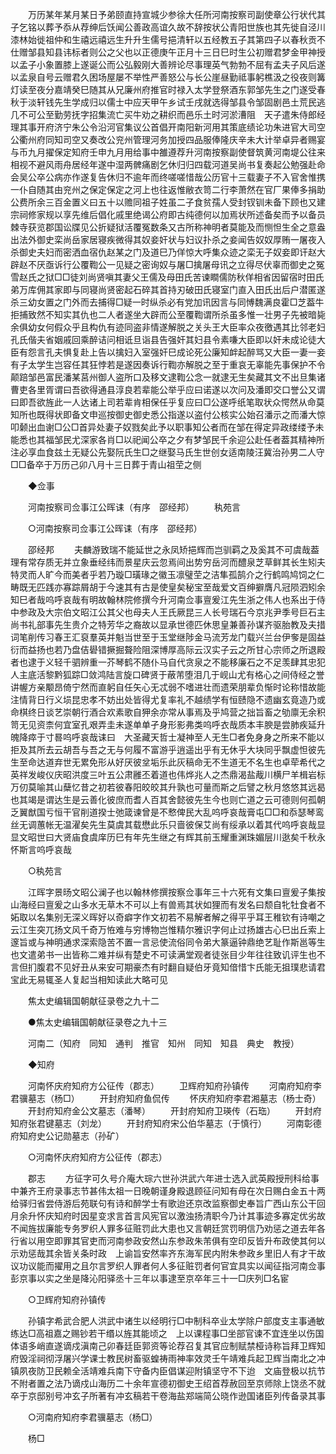 <!-- { "loadSidebar": true } -->
　　万历某年某月某日予弟颐直持宣城少参徐大任所河南按察司副使章公行状代其子乞铭以葬予忝从荐绅后饫闻公善政高谊久故不辞按状公青阳世族也其先徙自泾川漆林始徙祖仲和生禧远禧远生升升生儒号挹清轩以五经教五子其第四子以春秋贡不仕赠邹县知县讳标者则公之父也以正德庚午正月十三日巳时生公初赠君梦金甲神授以孟子小象置膝上遂诞公而公弘毅刚大善辨论尽事理英气勃勃不屈有孟夫子风后遂以孟泉自号云赠君久困场屋屡不举性严善怒公与长公崖昼勤祗事躬樵汲之役夜则篝灯读至夜分嘉靖癸巳随其从兄廉州府推官时禄入太学登祭酒东郭邹先生之门遂受春秋于淡轩钱先生学成归以儒士中应天甲午乡试壬戌就选得邹县令邹固剧邑土荒民逃几不可公至勤劳抚字招集流亡买牛劝之耕织而邑乐土时河淤漕阻　天子遣朱侍郎经理其事开府济宁朱公令沿河官集议公首倡开南阳新河用其策底绩论功朱进官大司空公衢州府同知司空又奏改公兖州管理河务加授四品服俸隆庆辛未大计举卓异者赐宴与币九月擢保定知府壬申九月用给事中雒遵荐升河南按察副使督筑黄河南堤公往来相视不避风雨舟居经年遂中湿两髀痛剧乞休归归四载河道吴尚书复奏起公勉强赴命会吴公卒公病亦作遂复告休归不逾年而终嗟嗟惜哉公历官十三载妻子不入官舍惟携一仆自随其由兖州之保定保定之河上也往返惟敝衣笥二行李萧然在官厂果俸多捐助公费所余三百金置义曰五十以赡同祖子姓虽二子食贫孺人受封钗钏未备下顾也又建宗祠修家规以享先维后倡化戚里绝谒公府即古纯德何以加焉状所述备矣而予以备员棘寺获览郡国讼牒见公折疑狱活覆冤数条又古所称神明者莫能及而恻怛生全之意盎出法外御史栾尚岳家居寝疾微得其奴妾奸状与妇议扑杀之妾闻告奴奴厚贿一屠夜入杀御史夫妇而密洒血宿仇赵某之门及道巳乃佯惊大呼集众迹之栾无子奴妾即讦赵大辟赵不厌亟诉行公覆鞫公一见疑之密询奴与屠□擒屠母讯之立得尽伏辜而御史之冤雪赵氏之狱□□徒刘尚贤嗔其妻父王儒及母田氏苦谏瞷儒防秋佯相省因留宿时田氏弟万库佣其家即与同寝尚贤密起石碎其首持刃破田氏寝室门直入田氏出后户潜匿遂杀三幼女置之门外而去捕得□疑一时纵杀必有党加讯因言与同愽魏满良霍□芝葢牛拒捕致然不知实其仇也二人者遂坐大辟而公至覆鞫谓所杀虽多惟一壮男子先被暗毙余俱幼女何假众乎且构仇有迹同盗非情遂解脱之关头王大臣率众夜徼遇其比邻老妇孔氏偕夫省姻戚回乘醉诘问相诋旦诣县告强奸其妇县令素嗛大臣即以奸未成论徒大臣有怨言孔夫惧复赴上告以擒妇入室强奸巳成论死公廉知衅起醉骂又大臣一妻一妾有子太学生岂容任其狂悖若是遂因奏诉行鞫亦解脱之至于重哀无辜能先事保护不令颠踣邹邑富民潘某莒州御人盗所口及移文逮鞫公念一就逮无生矣藏其文不出旦集诸曹吏各里胥谓曰吾欲得通县淳良若辈能公举乎应曰诺遂以次问及潘即交口誉公又谓曰即吾欲旌此一人达诸上司若辈肯相保任乎复应曰□公遂呼纸笔取状众愕然从命莫知所也既得状即备文申巡按御史御史悉公指遂以盗付公核实公始召潘示之而潘大惊叩颡出血谢□公□首异处妻子奴戮矣此予以职事知公者而在邹在得定异政缕缕予未能悉也其福邹民尤深家各肖□以祀闻公卒之夕有梦邹民千余迎公赴任者葢其精神所注必享血食兹土无疑公先娶阮氏生□之继娶马氏生世创女适南陵汪冀治孙男二人守□□备卒于万历己卯八月十三日葬于青山祖茔之侧 

　　◆佥事 

　　河南按察司佥事江公晖诔（有序　邵经邦） 
　　秇苑言 

　　○河南按察司佥事江公晖诔（有序　邵经邦） 

　　邵经邦 
　　夫麟游致瑞不能延世之永凤矫挹辉而岂驯羁之及奚其不可虞哉葢理有常存质无并立象垂经纬而景星庆云忽焉间出势穷岳河而醴泉芝草鲜其长生矧夫特灵而人旷今而美者乎若乃璇□璜瑑之徽玉凛璧茔之洁隼孤鹄介之行鹤鸣鸠饲之仁畴既无匹践亦寡踪屑胡于今速其有古是使皇矣秘宝至哉爱文百绅擗膺凡冠陨泗矧余知巳者哉呜呼哀哉有明故翰林院修撰今升河南佥事亶爰江先生浙之伟人也系出于侍中参政及大宗伯文昭江公其父也母夫人王氏厥昆三人长号瑞石今京兆尹季号巨石主尚书礼部事先生贵介之特芳华之裔故以显承世德匹休思皇兼善孙谋齐驱胎教及夫措词笔削传习春王汇裒羣英并魁当世至于玉堂继陟金马流芳龙门载兴兰台伊奓是固益衍而益扬也若乃盘佶礐错撅掘聱险阻深博厚高际云汉实子云之所甘心宗师之所退殿者也逮于义轻千驷辨重一芥琴鹤不随仆马自代贪泉之不能移廉石之不足羡肆其忠犯人主底活黎黔狐踪□敛鸿陆言旋口碑贤于蔽芾堕泪几于岘山尤有格心之间侍经之誉讲幄方亲颙昂倚宁然而直躬自任矢心无忒弱不嗜进壮而遗荣朋辈负惭时论称惜故能注情背日行义埙昆忠孝不妨出处皆得尤复率礼不越绩学有恒赜隐不遗幽玄竟造乃或命棋终日谈艺崇朝行酒合欢素歌自狎余亦常从事焉及乎鸠营之拙旨畜之劬廪无余积笥无见资柰何宜室孔艰弄圭未遂单单孑身形影弗类呜呼衣哉质本丰腴是尝肺疾延升魄降瘁于寸晷呜呼哀哉诔曰　大圣藏天哲士凝神至人无生□者免身身之所来不能以拒及其所去云胡吾与吾之无与何履不富游乎逍遥出乎有无休乎大块同乎飘虚怛彼先生至命达道弃世无累免形从好厌彼坌垢乐此灰稿命无不生道无不名生也卓荦希代之英祥发峻仪庆昭洪度三叶五公肃雝丕着道也伟烨兆人之杰鼎渴盐胾川横尸羊楫岩标万仞莫喻其山蘖忆昔之初若彼春阳皎皎其升孰也可量而斯之后譬之秋月悠悠其远曷也其竭是谓达生是云善化彼庶而耆人百其舍懿彼先生今也则亡道之云可德则何孤朝乏翼猷国亏恒干官削道揆士弛箴谏曾是不慗俾民大乱呜呼哀哉膏屯□□和忝瑟琴鸾丝无调蕙帐无温濯矣先生莫虞其载懋此乐只啬彼保艾尚有绥承以着其代呜呼哀哉显显文昭世曰大贤庙食虞庠历巳有年先生继之有辉其前玉耀重渊珠媚层川逖矣千秋永怀斯言呜呼哀哉 

　　○秇苑言 

　　江晖字景旸文昭公澜子也以翰林修撰按察佥事年三十六死有文集曰亶爰子集按山海经曰亶爰之山多水无草木不可以上有兽焉其状如狸而有发名曰颓自牝牡食者不妬取以名集别无深义晖好以奇癖字作文初若不易解者解之得平乎耳王稚钦有诗嘲之云江生突兀扬文风千奇万恠难与穷博物岂惟精尔雅识字何止过扬雄古心巳出丘索上邃旨或与神明通求深索隐苦不置一言忌使流俗同令弟大篆逼钟鼎绝艺耻作斯邕等生也文遣弟书一出皆称二难并纵有楚史不可读满堂观者徒张目少年往往致讥评生也不言但扪腹君不见好丑从来安可期豪杰有时翻自疑伯牙竟知偣惜卞氏能无抯璞悲请君宝此无易辄圣人复起当相知读此大略可见 

　　焦太史编辑国朝献征录卷之九十二 

　　●焦太史编辑国朝献征录卷之九十三 

　　河南二（知府　同知　通判　推官　知州　同知　知县　典史　教授） 

　　◆知府 

　　河南怀庆府知府方公征传（郡志） 
　　卫辉府知府孙镇传 
　　河南府知府李君骥墓志（杨□） 
　　开封府知府鱼侃传 
　　怀庆府知府李君湘墓志（杨士奇） 
　　开封府知府金公文墓志（潘琴） 
　　开封府知府卫瑛传（石珤） 
　　开封府知府张君键墓志（刘龙） 
　　开封府知府宋公伯华墓志（于慎行） 
　　河南彰德府知府史公记勋墓志（孙矿） 

　　○河南怀庆府知府方公征传（郡志） 

　　郡志 
　　方征字可久号介庵大琮六世孙洪武六年进士选入武英殿授刑科给事中兼齐王府录事志节甚伟太祖一日晚朝谨身殿退顾征问知有母在次日赐白金五十两给驿归省尝侍游后苑联句有诗和醉学士有歌迨还京改监察御史奉旨广西山东公干回月余升怀庆知府时因星变求言首言风宪官以激浊扬清职今乃计其事迹多寡定优劣故不闻旌拔廉能专务罗织人罪多征赃罚此大患也又言朝廷赏罚明信乃劝惩之道去年各行省以用空即罪其官吏而河南参政安然山东参政朱芾俱有空印反皆升布政使其何以示劝惩哉其余皆关条时政　上谕旨安然率齐东海军民内附朱参政乡里旧人有才干故议功议能而擢用之且尔言罗织人罪者何人多征赃罚者何官宜具实以闻征指河南佥事彭京事以实之坐是降沁阳驿丞十三年以事逮至京卒年三十一□庆列□名宦 

　　○卫辉府知府孙镇传 

　　孙镇字希武合肥人洪武中诸生以经明行□中制科卒业太学除户部度支主事通敏练达□高祖嘉之赐钞若干缗以旌其能顷之　上以课程事□坐部官谏不宜连坐以伤国体语多峭直遂谪戍滇南己卯春廷臣郭资等论荐召复其官应制赋禁桠诗称旨拜卫辉知府毁淫祠彻浮屠兴学课士教民树畜驱蝗祷雨神率效灵壬午靖难兵起卫辉当南北之冲镇夙夜防卫民赖全活靖难兵南下守备内臣倡谋迎附镇坚守不下迨　文庙登极以抗节不附者置之法乃谪戍山海历二十余年宣德初御史王绍首荐赦回至京师除上饶丞不就卒于京邸别号冲玄子所著有冲玄稿若干卷海盐郑端简公晓作逊国诸臣列传备录其事 

　　○河南府知府李君骥墓志（杨□） 

　　杨□ 
